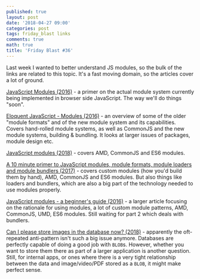 ```yaml
---
published: true
layout: post
date: '2018-04-27 09:00'
categories: post
tags: friday_blast links
comments: true
math: true
title: 'Friday Blast #36'
---
```


Last week I wanted to better understand JS modules, so the bulk of the links are related to this topic. It's a fast moving domain, so the articles cover a lot of ground.

[JavaScript Modules (2016)](http://jsmodules.io/) - a primer on the actual module system currently being implemented in browser side JavaScript. The way we'll do things "soon".

[Eloquent JavaScript - Modules (2016)](https://eloquentjavascript.net/10_modules.html) - an overview of some of the older "module formats" and of the new module system and its capabilities. Covers hand-rolled module systems, as well as CommonJS and the new module systems, building & bundling. It looks at larger issues of packages, module design etc.

[JavaScript modules (2018)](https://spring.io/understanding/javascript-modules) - covers AMD, CommonJS and ES6 modules.

[A 10 minute primer to JavaScript modules, module formats, module loaders and module bundlers (2017)](https://www.jvandemo.com/a-10-minute-primer-to-javascript-modules-module-formats-module-loaders-and-module-bundlers/) - covers custom modules (how you'd build them by hand), AMD, CommonJS and ES6 modules. But also things like loaders and bundlers, which are also a big part of the technology needed to use modules properly.

[JavaScript modules - a beginner's guide (2016)](https://medium.freecodecamp.org/javascript-modules-a-beginner-s-guide-783f7d7a5fcc) - a larger article focusing on the rationale for using modules, a lot of custom module patterns, AMD, CommonJS, UMD, ES6 modules. Still waiting for part 2 which deals with bundlers.

[Can I please store images in the database now? (2018)](https://dzone.com/articles/can-i-please-store-images-in-the-database-now) - apparently the oft-repeated anti-pattern isn't such a big issue anymore. Databases are perfectly capable of doing a good job with `BLOB`s. However, whether you want to store them there as part of a larger application is another question. Still, for internal apps, or ones where there is a very tight relationship between the data and image/video/PDF stored as a `BLOB`, it might make perfect sense.
